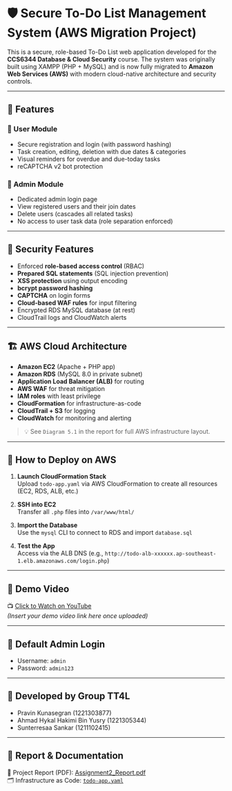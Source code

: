 
# 🛡️ Secure To-Do List Management System (AWS Migration Project)

This is a secure, role-based To-Do List web application developed for the **CCS6344 Database & Cloud Security** course. The system was originally built using XAMPP (PHP + MySQL) and is now fully migrated to **Amazon Web Services (AWS)** with modern cloud-native architecture and security controls.

---

## 📌 Features

### 👤 User Module
- Secure registration and login (with password hashing)
- Task creation, editing, deletion with due dates & categories
- Visual reminders for overdue and due-today tasks
- reCAPTCHA v2 bot protection

### 👮 Admin Module
- Dedicated admin login page
- View registered users and their join dates
- Delete users (cascades all related tasks)
- No access to user task data (role separation enforced)

---

## 🔐 Security Features
- Enforced **role-based access control** (RBAC)
- **Prepared SQL statements** (SQL injection prevention)
- **XSS protection** using output encoding
- **bcrypt password hashing**
- **CAPTCHA** on login forms
- **Cloud-based WAF rules** for input filtering
- Encrypted RDS MySQL database (at rest)
- CloudTrail logs and CloudWatch alerts

---

## 🏗️ AWS Cloud Architecture

- **Amazon EC2** (Apache + PHP app)
- **Amazon RDS** (MySQL 8.0 in private subnet)
- **Application Load Balancer (ALB)** for routing
- **AWS WAF** for threat mitigation
- **IAM roles** with least privilege
- **CloudFormation** for infrastructure-as-code
- **CloudTrail + S3** for logging
- **CloudWatch** for monitoring and alerting

> 💡 See `Diagram 5.1` in the report for full AWS infrastructure layout.

---

## 🚀 How to Deploy on AWS

1. **Launch CloudFormation Stack**  
   Upload `todo-app.yaml` via AWS CloudFormation to create all resources (EC2, RDS, ALB, etc.)

2. **SSH into EC2**  
   Transfer all `.php` files into `/var/www/html/`

3. **Import the Database**  
   Use the `mysql` CLI to connect to RDS and import `database.sql`

4. **Test the App**  
   Access via the ALB DNS (e.g., `http://todo-alb-xxxxxx.ap-southeast-1.elb.amazonaws.com/login.php`)

---

## 🎥 Demo Video

📺 [Click to Watch on YouTube](#)  
*(Insert your demo video link here once uploaded)*

---

## 🧪 Default Admin Login

- Username: `admin`
- Password: `admin123`

---

## 👥 Developed by Group TT4L

- Pravin Kunasegran (1221303877)  
- Ahmad Hykal Hakimi Bin Yusry (1221305344)  
- Sunterresaa Sankar (1211102415)

---

## 📄 Report & Documentation

📄 Project Report (PDF): [Assignment2_Report.pdf](#)  
🗂️ Infrastructure as Code: [`todo-app.yaml`](todo-app.yaml)  

